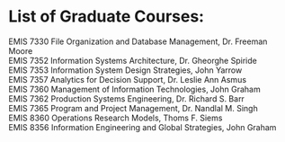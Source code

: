# List of Graduate Courses:  

EMIS 7330 File Organization and Database Management, Dr. Freeman Moore  
EMIS 7352 Information Systems Architecture, Dr. Gheorghe Spiride  
EMIS 7353 Information System Design Strategies, John Yarrow  
EMIS 7357 Analytics for Decision Support, Dr. Leslie Ann Asmus  
EMIS 7360 Management of Information Technologies, John Graham  
EMIS 7362 Production Systems Engineering, Dr. Richard S. Barr  
EMIS 7365 Program and Project Management, Dr. Nandlal M. Singh  
EMIS 8360 Operations Research Models, Thoms F. Siems  
EMIS 8356 Information Engineering and Global Strategies, John Graham  



